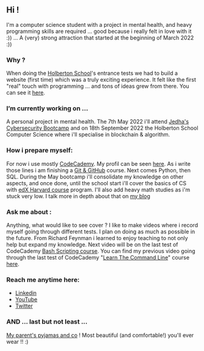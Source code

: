 ## Hi !

I'm a computer science student with a project in mental health, and heavy programming skills are required ... 
good because i really felt in love with it :)) ... A (very) strong attraction that started at the beginning of March 2022 :))

### Why ?
When doing the [Holberton School](https://www.holbertonschool.com/)'s entrance tests we had to build a website (first time) which was a truly exciting experience. It felt like the first "real" touch with programming ... and tons of ideas grew from there. You can see it [here](https://jerepe.github.io/my_first_website/).

### I’m currently working on ...
A personal project in mental health. 
The 7th May 2022 i'll attend [Jedha's Cybersecurity Bootcamp](https://en.jedha.co/formations/cybersecurity-essentials) and on 18th September 2022 the Holberton School Computer Science where i'll specialise in blockchain & algorithm.

### How i prepare myself:
For now i use mostly [CodeCademy](https://www.codecademy.com/learn). My profil can be seen [here](https://www.codecademy.com/profiles/jeremyperreau).
As i write those lines i am finishing a [Git & GitHub](https://www.codecademy.com/learn/learn-git) course.
Next comes Python, then SQL.
During the May bootcamp i'll consolidate my knowledge on other aspects, and once done, until the school start i'll cover the basics of CS with [edX Harvard course](https://www.edx.org/course/introduction-computer-science-harvardx-cs50x) program. I'll also add heavy math studies as i'm stuck very low. I talk more in depth about that on [my blog](https://www.jeremyperreau.com)

### Ask me about :
Anything, what would like to see cover ? I like to make videos where i record myself going through different tests.
I plan on doing as much as possible in the future. From Richard Feynman i learned to enjoy teaching to not only help but 
expand my knowledge.
Next video will be on the last test of CodeCademy [Bash Scripting course](https://www.codecademy.com/learn/bash-scripting).
You can find my previous video going through the last test of CodeCademy "[Learn The Command Line](https://www.codecademy.com/courses/learn-the-command-line/)" course [here](https://youtu.be/0U_DLksgi6o).

### Reach me anytime here:
- [Linkedin](https://www.linkedin.com/in/jeremyperreau/)
- [YouTube](https://www.youtube.com/channel/UC3N4Gdvnjj3nTX3bwGvZ80w)
- [Twitter](https://twitter.com/jeremy_perreau)

### AND ... last but not least ...
[My parent's pyjamas and co](https://lepetitcaddie.com/) ! Most beautiful (and comfortable!) you'll ever wear !! :)
